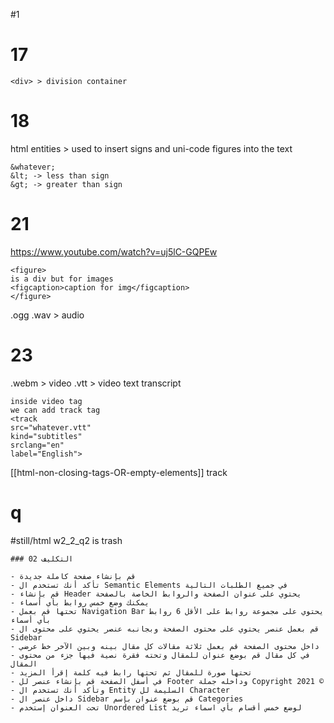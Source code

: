 #1
# 17

```
<div> > division container
```

# 18
html entities > used to insert signs and uni-code figures into the text
```
&whatever;
&lt; -> less than sign
&gt; -> greater than sign
```

# 21
https://www.youtube.com/watch?v=uj5lC-GQPEw
```
<figure>
is a div but for images
<figcaption>caption for img</figcaption>
</figure>
```
.ogg .wav > audio 
# 23
.webm > video
.vtt > video text transcript
```
inside video tag
we can add track tag
<track 
src="whatever.vtt" 
kind="subtitles" 
srclang="en" 
label="English">
```
[[html-non-closing-tags-OR-empty-elements]] track

# q
#still/html  w2_2_q2 is trash
```
### التكليف 02

- قم بإنشاء صفحة كاملة جديدة
- تأكد أنك تستخدم ال Semantic Elements في جميع الطلبات التالية
- قم بإنشاء Header يحتوي على عنوان الصفحة والروابط الخاصة بالصفحة
- يمكنك وضع خمس روابط بأي أسماء
- تحتها قم بعمل Navigation Bar يحتوي على مجموعة روابط على الأقل 6 روابط بأي أسماء
- قم بعمل عنصر يحتوي على محتوى الصفحة وبجانبه عنصر يحتوي على محتوى ال Sidebar
- داخل محتوى الصفحة قم بعمل ثلاثة مقالات كل مقال بينه وبين الآخر خط عرضي
- في كل مقال قم بوضع عنوان للمقال وتحته فقرة نصية فيها جزء من محتوى المقال
- تحتها صورة للمقال ثم تحتها رابط فيه كلمة إقرأ المزيد
- في أسفل الصفحة قم بإنشاء عنصر لل Footer وداخله جملة Copyright 2021 ©
- وتأكد أنك تستخدم ال Entity السليمة لل Character
- داخل عنصر ال Sidebar قم بوضع عنوان بإسم Categories
- تحت العنوان إستخدم Unordered List لوضع خمس أقسام بأي اسماء تريد
```